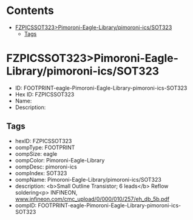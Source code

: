 



Contents
========

* [FZPICSSOT323>Pimoroni-Eagle-Library/pimoroni-ics/SOT323](#fzpicssot323pimoroni-eagle-librarypimoroni-icssot323)
	* [Tags](#tags)

# FZPICSSOT323>Pimoroni-Eagle-Library/pimoroni-ics/SOT323

- ID: FOOTPRINT-eagle-Pimoroni-Eagle-Library-pimoroni-ics-SOT323
- Hex ID: FZPICSSOT323
- Name: 
- Description: 

## Tags

- hexID: FZPICSSOT323
- oompType: FOOTPRINT
- oompSize: eagle
- oompColor: Pimoroni-Eagle-Library
- oompDesc: pimoroni-ics
- oompIndex: SOT323
- oompName: Pimoroni-Eagle-Library/pimoroni-ics/SOT323
- description: &lt;b&gt;Small Outline Transistor; 6 leads&lt;/b&gt; Reflow soldering&lt;p&gt;
INFINEON, www.infineon.com/cmc_upload/0/000/010/257/eh_db_5b.pdf
- oompID: FOOTPRINT-eagle-Pimoroni-Eagle-Library-pimoroni-ics-SOT323
